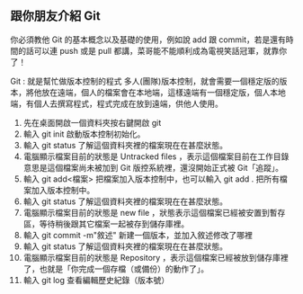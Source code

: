 ## 跟你朋友介紹 Git
你必須教他 Git 的基本概念以及基礎的使用，例如說 add 跟 commit，若是還有時間的話可以連 push 或是 pull 都講，菜哥能不能順利成為電視笑話冠軍，就靠你了！

Git : 就是幫忙做版本控制的程式
多人(團隊)版本控制，就會需要一個穩定版的版本，將他放在遠端，個人的檔案會在本地端，這樣遠端有一個穩定版，個人本地端，有個人去撰寫程式，程式完成在放到遠端，供他人使用。

1. 先在桌面開啟一個資料夾按右鍵開啟 git
1. 輸入 git init 啟動版本控制初始化。
1. 輸入 git status 了解這個資料夾裡的檔案現在在甚麼狀態。
1. 電腦顯示檔案目前的狀態是 Untracked files ，表示這個檔案目前在工作目錄意思是這個檔案尚未被加到 Git 版控系統裡，還沒開始正式被 Git「追蹤」。
1. 輸入 git add<檔案> 把檔案加入版本控制中，也可以輸入 git add . 把所有檔案加入版本控制中。
1. 輸入 git status 了解這個資料夾裡的檔案現在在甚麼狀態。
1. 電腦顯示檔案目前的狀態是 new file ，狀態表示這個檔案已經被安置到暫存區，等待稍後跟其它檔案一起被存到儲存庫裡。
1. 輸入 git commit -m"敘述" 新建一個版本，並加入敘述修改了哪裡
1. 輸入 git status 了解這個資料夾裡的檔案現在在甚麼狀態。
1. 電腦顯示檔案目前的狀態是 Repository ，表示這個檔案已經被放到儲存庫裡了，也就是「你完成一個存檔（或備份）的動作了」。
1. 輸入 git log 查看編輯歷史紀錄（版本號）
